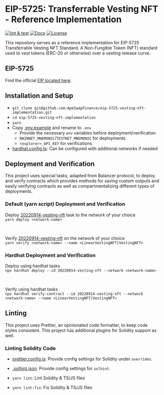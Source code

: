 # EIP-5725: Transferrable Vesting NFT - Reference Implementation
[![lint & test](https://github.com/ApeSwapFinance/ercXXXX-vesting-nft/actions/workflows/lint-test.yml/badge.svg)](https://github.com/ApeSwapFinance/ercXXXX-vesting-nft/actions/workflows/lint-test.yml)
[![Docs](https://img.shields.io/badge/docs-%F0%9F%93%84-yellow)](./docs/)
[![License](https://img.shields.io/badge/License-GPLv3-green.svg)](https://www.gnu.org/licenses/gpl-3.0)

This repository serves as a reference implementation for EIP-5725 Transferrable Vesting NFT Standard. A Non-Fungible Token (NFT) standard used to vest tokens (ERC-20 or otherwise) over a vesting release curve.   

## EIP-5725
Find the official [EIP located here](https://eips.ethereum.org/EIPS/eip-5725).

## Installation and Setup
- `git clone git@github.com:ApeSwapFinance/eip-5725-vesting-nft-implementation.git`
- `cd eip-5725-vesting-nft-implementation`
- `yarn`
- Copy [.env.example](./.env.example) and rename to `.env`
  - Provide the necessary `env` variables before deployment/verification
  - `MAINNET_MNEMONIC`/`TESTNET_MNEMONIC` for deployments
  - `<explorer>_API_KEY` for verifications
- [hardhat.config.ts](./hardhat.config.ts): Can be configured with additional networks if needed

## Deployment and Verification
This project uses special tasks, adapted from Balancer protocol, to deploy and verify contracts which provides methods for saving custom outputs and easily verifying contracts as well as compartmentalizing different types of deployments.

### Default (yarn script) Deployment and Verification
Deploy [20220914-vesting-nft](./tasks/20220914-vesting-nft/) task to the network of your choice  
`yarn deploy <network-name>`  

<br>

Verify [20220914-vesting-nft](./tasks/20220914-vesting-nft/) on the network of your choice  
`yarn verify <network-name> --name <LinearVestingNFT|VestingNFT>`  

### Hardhat Deployment and Verification
Deploy using hardhat tasks  
`npx hardhat deploy --id 20220914-vesting-nft --network <network-name>`  

<br>

Verify using hardhat tasks  
`npx hardhat verify-contract --id 20220914-vesting-nft --network <network-name> --name <LinearVestingNFT|VestingNFT>`   


## Linting
This project uses Prettier, an opinionated code formatter, to keep code styles consistent. This project has additional plugins for Solidity support as well. 

### Linting Solidity Code
- [prettier.config.js](./prettier.config.js): Provide config settings for Solidity under `overrides`.
- [.solhint.json](./.solhint.json): Provide config settings for `solhint`.  

- `yarn lint`: Lint Solidity & TS/JS files
- `yarn lint:fix`: Fix Solidity & TS/JS files
